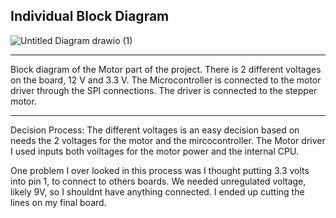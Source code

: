 ## Individual Block Diagram

![Untitled Diagram drawio (1)](https://github.com/user-attachments/assets/e3c94f12-4f6b-43bd-9314-657d2d2ddc19)



-------------------------------------------------

Block diagram of the Motor part of the project. There is 2 different voltages on the board, 12 V and 3.3 V. The Microcontroller is connected to the motor driver through the SPI connections. The driver is connected to the stepper motor. 

--------------------------------------------------

Decision Process: The different voltages is an easy decision based on needs the 2 voltages for the motor and the mircocontroller. The Motor driver I used inputs both voiltages for the motor power and the internal CPU. 


One problem I over looked in this process was I thought putting 3.3 volts into pin 1, to connect to others boards. We needed unregulated voltage, likely 9V, so I shouldnt have anything connected. I ended up cutting the lines on my final board.
